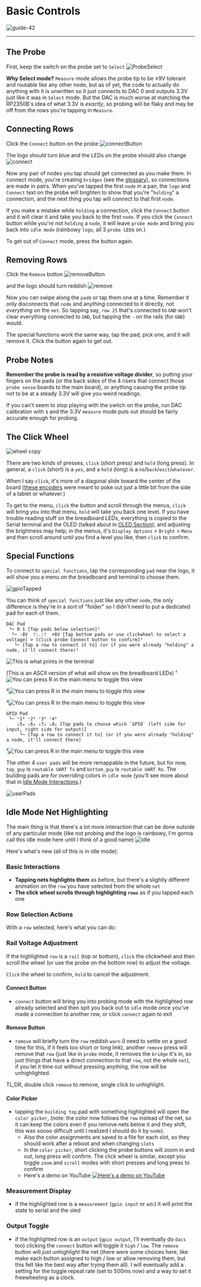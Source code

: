 # Basic Controls

![guide-42](https://github.com/user-attachments/assets/e35c42e0-b23a-4203-a836-44f0991db7fc)

----

## The Probe
First, keep the switch on the probe set to `Select`
![ProbeSelect](https://github.com/user-attachments/assets/1155f75a-f800-4bc0-ba6d-49e603ad39e2)

**Why Select mode?** `Measure` mode allows the probe tip to be ±9V tolerant and routable like any other node, but as of yet, the code to actually do anything with it is unwritten so it just connects to DAC 0 and outputs 3.3V just like it was in `Select` mode. But the DAC is much worse at matching the RP2350B's idea of what 3.3V is *exactly*, so probing will be flaky and may be off from the rows you're tapping in `Measure`.

## Connecting Rows

Click the `Connect` button on the probe
![connectButton](https://github.com/user-attachments/assets/faedd0af-8ea6-4454-8f33-01ff478bb9e7)

The logo should turn blue and the LEDs on the probe should also change
![connect](https://github.com/user-attachments/assets/2040417f-64c3-41dd-a3d6-8c900e15445b)

Now any pair of nodes you tap should get connected as you make them. In connect mode, you're creating `bridges` (see the [glossary](99-glossary.md)), so connections are made in pairs. When you've tapped the first `node` in a pair, the `logo` and `Connect` text on the probe will brighten to show that you're "`holding`" a connection, and the next thing you tap will connect to that first `node`. 

If you make a mistake while `holding` a connection, click the `Connect` button and it will clear it and take you back to the first `node`. 
If you click the `Connect` button while you're not `holding` a `node`, it will leave `probe mode` and bring you back into `idle mode` (rainbowy `logo`, all 3 `probe LED`s on.)


To get out of `Connect` mode, press the button again.

## Removing Rows

Click the `Remove` button
![removeButton](https://github.com/user-attachments/assets/7fc020b7-f5ce-48f6-99eb-4e9a753a0329)

and the logo should turn reddish
![remove](https://github.com/user-attachments/assets/297e169f-f9f5-4151-8fa2-de41ab14492f)

Now you can swipe along the `pad`s or tap them one at a time. Remember it only disconnects that `node` and anything connected to it directly, not *everything* on the `net`. So tapping say, `row 25` that's connected to `GND` won't clear everything connected to `GND`, but tapping the `-` on the rails (for `GND`) would.

The special functions work the same way, tap the pad, pick one, and it will remove it. Click the button again to get out.

## Probe Notes

**Remember the probe is read by a resistive voltage divider**, so putting your fingers on the pads (or the back sides of the 4 risers that connect those `probe sense` boards to the main board), or anything causing the probe tip not to be at a steady 3.3V will give you weird readings. 

If you can't seem to stop playing with the switch on the probe, run DAC calibration with `$` and the 3.3V `measure` mode puts out should be fairly accurate enough for probing.


## The Click Wheel

![wheel copy](https://github.com/user-attachments/assets/d69a5425-7131-46e3-8c17-a38819edfc16)

There are two kinds of presses, `click` (short press) and `hold` (long press). In general, a `click` (short) is a `yes`, and a `hold` (long) is a `no`/`back`/`exit`/`whatever`. 

When I say `click`, it's more of a diagonal slide toward the center of the board ([these encoders](https://lcsc.com/product-detail/Rotary-Encoders_Mitsumi-Electric-SIQ-02FVS3_C2925423.html) were meant to poke out just a little bit from the side of a tablet or whatever.)

To get to the menu, `click` the button and scroll through the menus, `click` will bring you into that menu, `hold` will take you back one level. If you have trouble reading stuff on the breadboard LEDs, everything is copied to the Serial terminal and the OLED (talked about in [OLED Section](04-oled.md)), and adjusting the brightness may help; in the menus, it's `Display Options` > `Bright` > `Menu` and then scroll around until you find a level you like, then `click` to confirm. 



## Special Functions

To connect to `special functions`, tap the corresponding `pad` near the logo, it will show you a menu on the breadboard and terminal to choose them.

![gpioTapped](https://github.com/user-attachments/assets/0b0c45ff-b98e-4a45-87b3-d3cc5c7a4544)


You can think of `special functions` just like any other `node`, the only difference is they're in a sort of "folder" so I didn't need to put a dedicated pad for each of them. 

```jython
DAC Pad
 └─ 0 1 [Tap pads below selection]¹
  └─ -8V  !:.:!  +8V [Tap bottom pads or use clickwheel to select a voltage] > [click probe Connect button to confirm]²
   └─ [Tap a row to connect it to] (or if you were already "holding" a node, it'll connect there)³
```

![This is what prints in the terminal](https://github.com/user-attachments/assets/fc9be8f8-f99c-48cd-8e00-07fdcb426f99)

(This is an ASCII version of what will show on the breadboard LEDs)
¹![You can press R in the main menu to toggle this view](https://github.com/user-attachments/assets/856525f4-425e-4442-9597-8e5b4f72a2c8)

²![You can press R in the main menu to toggle this view](https://github.com/user-attachments/assets/06804d5e-2b10-45ef-ae55-4a49c2f14033)


³![You can press R in the main menu to toggle this view](https://github.com/user-attachments/assets/32c3b184-45d6-476e-b0e9-19a294b2ae3f)




```jython
GPIO Pad
 └─ ⁱ1⁰ ⁱ2⁰ ⁱ3⁰ ⁱ4⁰ 
    ₁5₀ ₁6₀ ₁7₀ ₁8₀ [Tap pads to choose which `GPIO` (left side for input, right side for output)]
     └─ [Tap a row to connect it to] (or if you were already "holding" a node, it'll connect there)
```

¹![You can press R in the main menu to toggle this view](https://github.com/user-attachments/assets/33018aec-be8a-4bc0-b309-baeddad4db66)


The other 4 `user pads` will be more remappable in the future, but for now, `top_guy` is `routable UART Tx` and `bottom_guy` is `routable UART Rx`. The building pads are for overriding colors in `idle mode` (you'll see more about that in [Idle Mode Interactions](#idle-mode-net-highlighting).)

![userPads](https://github.com/user-attachments/assets/6925e9ed-fb6b-46a2-b377-205107df6a78)



## Idle Mode Net Highlighting

The main thing is that there's a lot more interaction that can be done outside of any particular mode (like not probing and the logo is rainbowy, I'm gonna call this idle mode here until I think of a good name)
![idle](https://github.com/user-attachments/assets/304d787a-c5f5-4da0-bd95-1a82bcdf83c1)

Here's what's new (all of this is in idle mode):

### Basic Interactions

- **Tapping nets highlights them** as before, but there's a slightly different animation on the `row` you have selected from the whole `net`
- **The click wheel scrolls through highlighting `rows`** as if you tapped each one



### Row Selection Actions

With a `row` selected, here's what you can do:

### Rail Voltage Adjustment

If the highlighted `row` is a  `rail` (top or bottom), `click` the clickwheel and then scroll the wheel (or use the probe on the bottom row) to adjust the voltage. 

`Click` the wheel to confirm, `hold` to cancel the adjustment.

#### Connect Button
- `connect` button will bring you into probing mode with the highlighted row already selected and then spit you back out to `idle` mode once you've made a connection to another row, or click `connect` again to exit

#### Remove Button
- `remove` will briefly turn the `row` reddish `warn` (I need to settle on a good time for this, if it feels too short or long lmk), another `remove` press will remove that `row` (just like in `probe` mode, it removes the `bridge` it's in, so just things that have a direct connection to that `row`, not the whole `net`), if you let it time out without pressing anything, the row will be unhighlighted. 

TL;DR, double click `remove` to remove, single click to unhighlight.

#### Color Picker
- tapping the `building top` pad with something highlighted will open the `color picker`, (note: the color now follows the `row` instead of the net, so it can keep the colors even if you remove nets below it and they shift, this was soooo difficult until I realized I should do it by `node`). 
  - Also the color assignments are saved to a file for each slot, so they should work after a reboot and when changing `slots`
  - In the `color picker`, short clicking the probe buttons will zoom in and out, long press will confirm. The click wheel is similar, except you toggle `zoom` and `scroll` modes with short presses and long press to confirm
  - Here's a demo on YouTube
  [![Here's a demo on YouTube](https://img.youtube.com/vi/shE6NSFrH5w/3.jpg)](https://www.youtube.com/watch?v=shE6NSFrH5w)

### Measurement Display
- if the highlighted row is a `measurement` (`gpio input` or `adc`) it will print the state to serial and the oled

### Output Toggle
- if the highlighted row is an `output` (`gpio output`, I'll eventually do `dacs` too) clicking the `connect` button will toggle it `high` / `low`. The `remove` button will *just* unhighlight the net (there were some choices here, like make each button assigned to high / low or allow removing them, but this felt like the best way after trying them all). I will eventually add a setting for the toggle repeat rate (set to 500ms now) and a way to set it freewheeling as a clock.




<!-- ## GPIO Selection Shortcuts

- when selecting `gpio` in `probing` mode (tap the bottom of the 3 pads by the `logo`), there are shortcuts for `input` and `output`, the blue line on the left is `input`, red square on the right is `output`. Tapping right in the middle of a number will take you to the written out `input` / `output` on the top and bottom selector.  -->